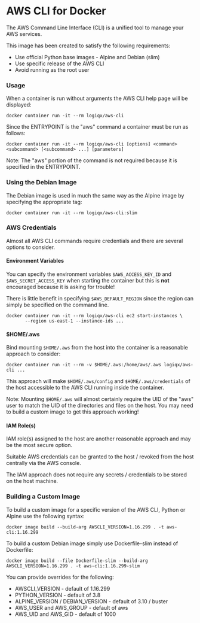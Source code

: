 # AWS CLI for Docker

The AWS Command Line Interface (CLI) is a unified tool to manage your AWS services.

This image has been created to satisfy the following requirements:

- Use official Python base images - Alpine and Debian (slim)
- Use specific release of the AWS CLI
- Avoid running as the root user



### Usage

When a container is run without arguments the AWS CLI help page will be displayed:

```
docker container run -it --rm logiqx/aws-cli
```

Since the ENTRYPOINT is the "aws" command a container must be run as follows:

```
docker container run -it --rm logiqx/aws-cli [options] <command> <subcommand> [<subcommand> ...] [parameters]
```

Note: The "aws" portion of the command is not required because it is specified in the ENTRYPOINT.



### Using the Debian Image

The Debian image is used in much the same way as the Alpine image by specifying the appropriate tag:

```
docker container run -it --rm logiqx/aws-cli:slim
```



### AWS Credentials

Almost all AWS CLI commands require credentials and there are several options to consider.

#### Environment Variables

You can specify the environment variables `$AWS_ACCESS_KEY_ID` and `$AWS_SECRET_ACCESS_KEY` when starting the container but this is **not** encouraged because it is asking for trouble!

There is little benefit in specifying `$AWS_DEFAULT_REGION` since the region can simply be specified on the command line.

```
docker container run -it --rm logiqx/aws-cli ec2 start-instances \
       --region us-east-1 --instance-ids ...
```

#### $HOME/.aws

Bind mounting `$HOME/.aws` from the host into the container is a reasonable approach to consider:

```
docker container run -it --rm -v $HOME/.aws:/home/aws/.aws logiqx/aws-cli ...
```

This approach will make `$HOME/.aws/config` and `$HOME/.aws/credentials` of the host accessible to the AWS CLI running inside the container.

Note: Mounting `$HOME/.aws` will almost certainly require the UID of the "aws" user to match the UID of the directories and files on the host. You may need to build a custom image to get this approach working!

#### IAM Role(s)

IAM role(s) assigned to the host are another reasonable approach and may be the most secure option.

Suitable AWS credentials can be granted to the host / revoked from the host centrally via the AWS console.

The IAM approach does not require any secrets / credentials to be stored on the host machine.



### Building a Custom Image

To build a custom image for a specific version of the AWS CLI, Python or Alpine use the following syntax:

```
docker image build --build-arg AWSCLI_VERSION=1.16.299 . -t aws-cli:1.16.299
```

To build a custom Debian image simply use Dockerfile-slim instead of Dockerfile:

```
docker image build --file Dockerfile-slim --build-arg AWSCLI_VERSION=1.16.299 . -t aws-cli:1.16.299-slim
```

You can provide overrides for the following:

- AWSCLI_VERSION - default of 1.16.299
- PYTHON_VERSION - default of 3.8
- ALPINE_VERSION / DEBIAN_VERSION  - default of 3.10 / buster
- AWS_USER and AWS_GROUP - default of aws
- AWS_UID and AWS_GID - default of 1000
